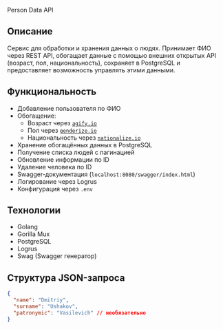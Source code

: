 Person Data API

##  Описание

Сервис для обработки и хранения данных о людях. Принимает ФИО через REST API, обогащает данные с помощью внешних открытых API (возраст, пол, национальность), сохраняет в PostgreSQL и предоставляет возможность управлять этими данными.

## Функциональность

- Добавление пользователя по ФИО
- Обогащение:
  - Возраст через [`agify.io`](https://api.agify.io)
  - Пол через [`genderize.io`](https://api.genderize.io)
  - Национальность через [`nationalize.io`](https://api.nationalize.io)
- Хранение обогащённых данных в PostgreSQL
- Получение списка людей с пагинацией
- Обновление информации по ID
- Удаление человека по ID
- Swagger-документация (`localhost:8080/swagger/index.html`)
- Логирование через Logrus
- Конфигурация через `.env`

## Технологии

- Golang
- Gorilla Mux
- PostgreSQL
- Logrus
- Swag (Swagger генератор)

## Структура JSON-запроса

```json
{
  "name": "Dmitriy",
  "surname": "Ushakov",
  "patronymic": "Vasilevich" // необязательно
}
